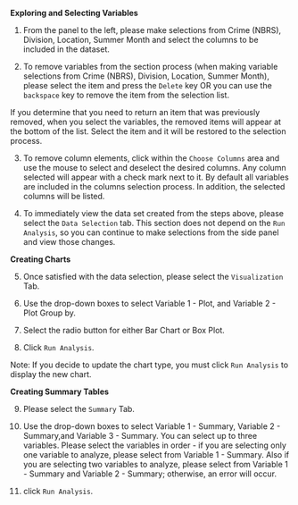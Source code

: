 

**Exploring and Selecting Variables**

1.  From the panel to the left, please make selections from Crime (NBRS), Division, Location, Summer Month and select the columns to be included in the dataset.

2.  To remove variables from the section process (when making variable selections from Crime (NBRS), Division, Location, Summer Month), please select the item and press the `Delete` key OR you can use the `backspace` key to remove the item from the selection list.

If you determine that you need to return an item that was previously removed, when you select the variables, the removed items will appear at the bottom of the list.  Select the item and it will be restored to the selection process.

3.  To remove column elements, click within the `Choose Columns` area and use the mouse to select and deselect the desired columns.  Any column selected will appear with a check mark next to it.  By default all variables are included in the columns selection process.  In addition, the selected columns will be listed.

4.  To immediately view the data set created from the steps above, please select the `Data Selection` tab. This section does not depend on the `Run Analysis`, so you can continue to make selections from the side panel and view those changes.


**Creating Charts**

5.  Once satisfied with the data selection, please select the `Visualization` Tab.

6.  Use the drop-down boxes to select Variable 1 - Plot, and Variable 2 - Plot Group by.

7.  Select the radio button for either Bar Chart or Box Plot.

8.  Click `Run Analysis`.

Note: If you decide to update the chart type, you must click `Run Analysis` to display the new chart.


**Creating Summary Tables**

9.  Please select the `Summary` Tab.

10. Use the drop-down boxes to select Variable 1 - Summary,  Variable 2 - Summary,and Variable 3 - Summary.  You can select up to three variables.  Please select the variables in order - if you are selecting only one variable to analyze, please select from Variable 1 - Summary. Also if you are selecting two variables to analyze, please select from Variable 1 - Summary and Variable 2 - Summary; otherwise, an error will occur.

11.  click `Run Analysis`.
